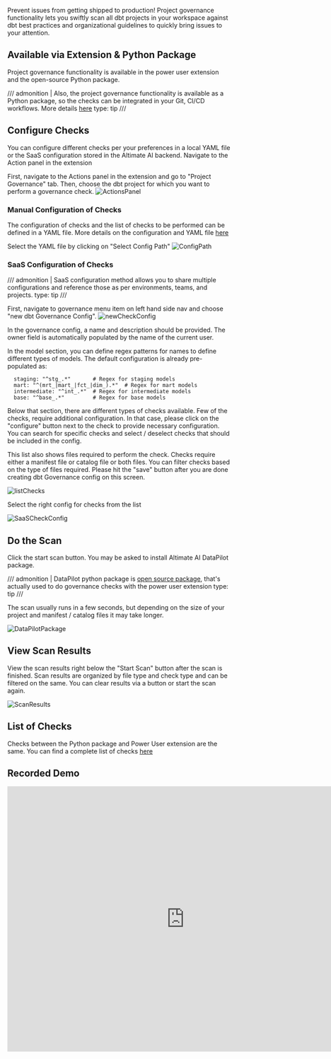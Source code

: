 Prevent issues from getting shipped to production! Project governance functionality lets you swiftly scan all dbt projects in your workspace against dbt best practices and organizational guidelines to quickly bring issues to your attention.

## Available via Extension & Python Package

Project governance functionality is available in the power user extension and the open-source Python package.

/// admonition | Also, the project governance functionality is available as a Python package, so the checks can be integrated in your Git, CI/CD workflows. More details [here](https://datapilot.readthedocs.io/en/latest/insights.html)
type: tip
///

## Configure Checks

You can configure different checks per your preferences in a local YAML file or the SaaS configuration stored in the Altimate AI backend. Navigate to the Action panel in the extension

First, navigate to the Actions panel in the extension and go to "Project Governance" tab. Then, choose the dbt project for which you want to perform a governance check.
![ActionsPanel](images/actionsPanel.png)<br>

### Manual Configuration of Checks

The configuration of checks and the list of checks to be performed can be defined in a YAML file.
More details on the configuration and YAML file [here](https://datapilot.readthedocs.io/en/latest/configuration.html#project-health-configuration)

Select the YAML file by clicking on "Select Config Path"
![ConfigPath](images/configPath.png)<br>

### SaaS Configuration of Checks

/// admonition | SaaS configuration method allows you to share multiple configurations and reference those as per environments, teams, and projects.
type: tip
///

First, navigate to governance menu item on left hand side nav and choose "new dbt Governance Config".
![newCheckConfig](images/newCheckConfig.png)<br>

In the governance config, a name and description should be provided. The owner field is automatically populated by the name of the current user.

In the model section, you can define regex patterns for names to define different types of models. The default configuration is already pre-populated as:

```
  staging: "^stg_.*"       # Regex for staging models
  mart: "^(mrt_|mart_|fct_|dim_).*"  # Regex for mart models
  intermediate: "^int_.*"  # Regex for intermediate models
  base: "^base_.*"         # Regex for base models
```

Below that section, there are different types of checks available. Few of the checks, require additional configuration.
In that case, please click on the "configure" button next to the check to provide necessary configuration. You can search for specific checks and select / deselect checks that should be included in the config.

This list also shows files required to perform the check. Checks require either a manifest file or catalog file or both files.
You can filter checks based on the type of files required. Please hit the "save" button after you are done creating dbt Governance config on this screen.

![listChecks](images/listChecks.png)<br>

Select the right config for checks from the list

![SaaSCheckConfig](images/saasCheckConfig.png)<br>

## Do the Scan

Click the start scan button. You may be asked to install Altimate AI DataPilot package.

/// admonition | DataPilot python package is [open source package](https://github.com/AltimateAI/datapilot), that's actually used to do governance checks with the power user extension
type: tip
///

The scan usually runs in a few seconds, but depending on the size of your project and manifest / catalog files it may take longer.

![DataPilotPackage](images/DataPilotPackage.png)<br>

## View Scan Results

View the scan results right below the "Start Scan" button after the scan is finished. Scan results are organized by file type and check type and can be filtered on the same.
You can clear results via a button or start the scan again.

![ScanResults](images/scanResults.png)<br>

## List of Checks

Checks between the Python package and Power User extension are the same. You can find a complete list of checks [here](https://datapilot.readthedocs.io/en/latest/insights.html)

## Recorded Demo

<iframe width="800" height="600" src="https://www.youtube.com/embed/3nJ9otNNIwQ?si=2K-bzC0_q74o6VXZ" title="YouTube video player" frameborder="0" allow="accelerometer; autoplay; clipboard-write; encrypted-media; gyroscope; picture-in-picture; web-share" referrerpolicy="strict-origin-when-cross-origin" allowfullscreen></iframe>
